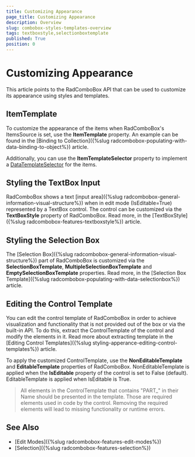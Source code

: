 ```yaml
---
title: Customizing Appearance
page_title: Customizing Appearance
description: Overview
slug: combobox-styles-templates-overview
tags: textboxstyle,selectionboxtemplate
published: True
position: 0
---
```


# Customizing Appearance

This article points to the RadComboBox API that can be used to customize its appearance using styles and templates.

## ItemTemplate

To customize the appearance of the items when RadComboBox's ItemsSource is set, use the __ItemTemplate__ property. An example can be found in the [Binding to Collection]({%slug radcombobox-populating-with-data-binding-to-object%}) article.

Additionally, you can use the __ItemTemplateSelector__ property to implement a [DataTemplateSelector](https://docs.microsoft.com/en-us/dotnet/api/system.windows.controls.datatemplateselector?view=netframework-4.8) for the items.

## Styling the TextBox Input

RadComboBox shows a text [input area]({%slug radcombobox-general-information-visual-structure%}) when in edit mode (IsEditable=True) represented by a TextBox control. The control can be customized via the __TextBoxStyle__ property of RadComboBox. Read more, in the [TextBoxStyle]({%slug radcombobox-features-textboxstyle%}) article.

## Styling the Selection Box

The [Selection Box]({%slug radcombobox-general-information-visual-structure%}) part of RadComboBox is customized via the __SelectionBoxTemplate__, __MultipleSelectionBoxTemplate__ and __EmptySelectionBoxTemplate__ properties. Read more, in the [Selection Box Template]({%slug radcombobox-populating-with-data-selectionbox%}) article.

## Editing the Control Template

You can edit the control template of RadComboBox in order to achieve visualization and functionality that is not provided out of the box or via the built-in API. To do this, extract the ControlTemplate of the control and modify the elements in it. Read more about extracting template in the [Editing Control Templates]({%slug styling-apperance-editing-control-templates%}) article.

To apply the customized ControlTemplate, use the __NonEditableTemplate__ and __EditableTemplate__ properties of RadComboBox. NonEditableTemplate is applied when the __IsEditable__ property of the control is set to False (default). EditableTemplate is applied when IsEditable is True.

>All elements in the ControlTemplate that contains "PART_" in their Name should be presented in the template. Those are required elements used in code by the control. Removing the required elements will lead to missing functionality or runtime errors.

## See Also
* [Edit Modes]({%slug radcombobox-features-edit-modes%})
* [Selection]({%slug radcombobox-features-selection%})